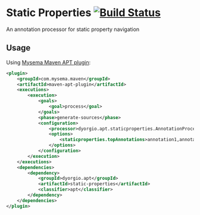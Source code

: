 Static Properties [![Build Status](https://travis-ci.org/dyorgio/static-properties.svg?branch=master)](https://travis-ci.org/dyorgio/static-properties)
===============
An annotation processor for static property navigation

Usage
-----
Using [Mysema Maven APT plugin](https://github.com/querydsl/apt-maven-plugin):

```.xml
<plugin>
    <groupId>com.mysema.maven</groupId>
    <artifactId>maven-apt-plugin</artifactId>
    <executions>
        <execution>
            <goals>
                <goal>process</goal>
            </goals>
            <phase>generate-sources</phase>
            <configuration>
                <processor>dyorgio.apt.staticproperties.AnnotationProcessor</processor>
                <options>
                    <staticproperties.topAnnotations>annotation1,annotation2...</staticproperties.topAnnotations>
	            </options>
            </configuration>
        </execution>
    </executions>
    <dependencies>
        <dependency>
            <groupId>dyorgio.apt</groupId>
            <artifactId>static-properties</artifactId>
            <classifier>apt</classifier>
        </dependency>
    </dependencies>
</plugin>
```

